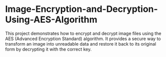 # Image-Encryption-and-Decryption-Using-AES-Algorithm
This project demonstrates how to encrypt and decrypt image files using the AES (Advanced Encryption Standard) algorithm. It provides a secure way to transform an image into unreadable data and restore it back to its original form by decrypting it with the correct key.
